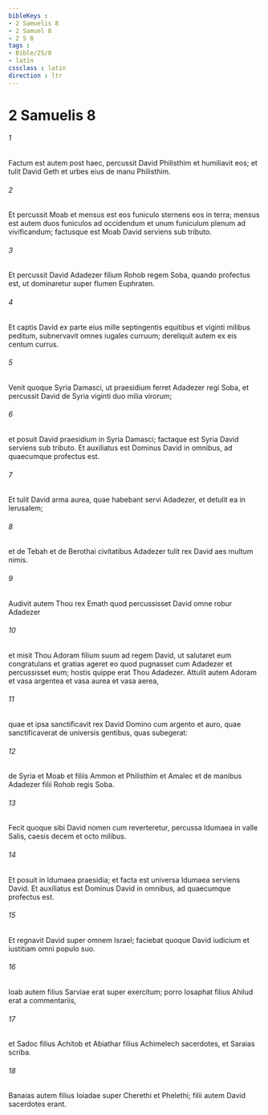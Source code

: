 ```yaml
---
bibleKeys : 
- 2 Samuelis 8
- 2 Samuel 8
- 2 S 8
tags : 
- Bible/2S/8
- latin
cssclass : latin
direction : ltr
---
```


# 2 Samuelis 8

###### 1
Factum est autem post haec, percussit David Philisthim et humiliavit eos; et tulit David Geth et urbes eius de manu Philisthim. 
###### 2
Et percussit Moab et mensus est eos funiculo sternens eos in terra; mensus est autem duos funiculos ad occidendum et unum funiculum plenum ad vivificandum; factusque est Moab David serviens sub tributo. 
###### 3
Et percussit David Adadezer filium Rohob regem Soba, quando profectus est, ut dominaretur super flumen Euphraten. 
###### 4
Et captis David ex parte eius mille septingentis equitibus et viginti milibus peditum, subnervavit omnes iugales curruum; dereliquit autem ex eis centum currus. 
###### 5
Venit quoque Syria Damasci, ut praesidium ferret Adadezer regi Soba, et percussit David de Syria viginti duo milia virorum; 
###### 6
et posuit David praesidium in Syria Damasci; factaque est Syria David serviens sub tributo. Et auxiliatus est Dominus David in omnibus, ad quaecumque profectus est. 
###### 7
Et tulit David arma aurea, quae habebant servi Adadezer, et detulit ea in Ierusalem; 
###### 8
et de Tebah et de Berothai civitatibus Adadezer tulit rex David aes multum nimis.
###### 9
Audivit autem Thou rex Emath quod percussisset David omne robur Adadezer 
###### 10
et misit Thou Adoram filium suum ad regem David, ut salutaret eum congratulans et gratias ageret eo quod pugnasset cum Adadezer et percussisset eum; hostis quippe erat Thou Adadezer. Attulit autem Adoram et vasa argentea et vasa aurea et vasa aerea, 
###### 11
quae et ipsa sanctificavit rex David Domino cum argento et auro, quae sanctificaverat de universis gentibus, quas subegerat: 
###### 12
de Syria et Moab et filiis Ammon et Philisthim et Amalec et de manibus Adadezer filii Rohob regis Soba.
###### 13
Fecit quoque sibi David nomen cum reverteretur, percussa Idumaea in valle Salis, caesis decem et octo milibus. 
###### 14
Et posuit in Idumaea praesidia; et facta est universa Idumaea serviens David. Et auxiliatus est Dominus David in omnibus, ad quaecumque profectus est.
###### 15
Et regnavit David super omnem Israel; faciebat quoque David iudicium et iustitiam omni populo suo. 
###### 16
Ioab autem filius Sarviae erat super exercitum; porro Iosaphat filius Ahilud erat a commentariis, 
###### 17
et Sadoc filius Achitob et Abiathar filius Achimelech sacerdotes, et Saraias scriba. 
###### 18
Banaias autem filius Ioiadae super Cherethi et Phelethi; filii autem David sacerdotes erant.
